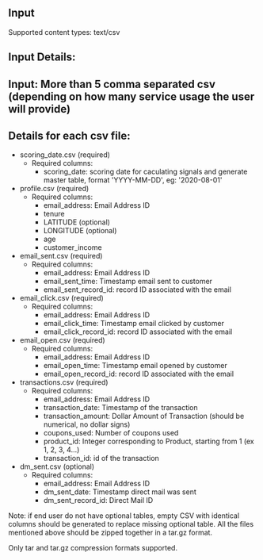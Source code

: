## Input
Supported content types:  text/csv

## Input Details:
## Input: More than 5 comma separated csv (depending on how many service usage the user will provide)

## Details for each csv file:
- scoring_date.csv (required)
    - Required columns:
        - scoring_date: scoring date for caculating signals and generate master table, format 'YYYY-MM-DD', eg: '2020-08-01'
- profile.csv (required)
    - Required columns: 
        - email_address: Email Address ID
        - tenure
        - LATITUDE (optional)
        - LONGITUDE (optional)
        - age
        - customer_income
- email_sent.csv (required)
    - Required columns: 
        - email_address: Email Address ID
        - email_sent_time: Timestamp email sent to customer
        - email_sent_record_id: record ID associated with the email
- email_click.csv (required)
    - Required columns: 
        - email_address: Email Address ID
        - email_click_time: Timestamp email clicked by customer
        - email_click_record_id: record ID associated with the email
- email_open.csv (required)
    - Required columns: 
        - email_address: Email Address ID
        - email_open_time: Timestamp email opened by customer
        - email_open_record_id: record ID associated with the email
- transactions.csv (required)
    - Required columns: 
        - email_address: Email Address ID
        - transaction_date: Timestamp of the transaction
        - transaction_amount: Dollar Amount of Transaction (should be numerical, no dollar signs)
        - coupons_used: Number of coupons used
        - product_id: Integer corresponding to Product, starting from 1 (ex 1, 2, 3, 4...)
        - transaction_id: id of the transaction
- dm_sent.csv (optional)
    - Required columns:
        - email_address: Email Address ID
        - dm_sent_date:  Timestamp direct mail was sent
        - dm_sent_record_id: Direct Mail ID
    
Note: if end user do not have optional tables, empty CSV with identical columns should be generated to replace missing optional table.
All the files mentioned above should be zipped together in a tar.gz format.

Only tar and tar.gz compression formats supported.
